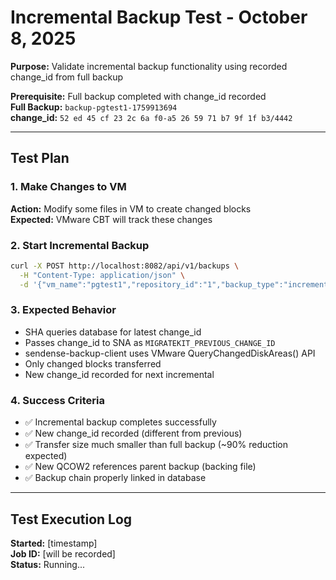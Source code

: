 # Incremental Backup Test - October 8, 2025

**Purpose:** Validate incremental backup functionality using recorded change_id from full backup

**Prerequisite:** Full backup completed with change_id recorded  
**Full Backup:** `backup-pgtest1-1759913694`  
**change_id:** `52 ed 45 cf 23 2c 6a f0-a5 26 59 71 b7 9f 1f b3/4442`

---

## Test Plan

### 1. Make Changes to VM
**Action:** Modify some files in VM to create changed blocks  
**Expected:** VMware CBT will track these changes

### 2. Start Incremental Backup
```bash
curl -X POST http://localhost:8082/api/v1/backups \
  -H "Content-Type: application/json" \
  -d '{"vm_name":"pgtest1","repository_id":"1","backup_type":"incremental"}'
```

### 3. Expected Behavior
- SHA queries database for latest change_id
- Passes change_id to SNA as `MIGRATEKIT_PREVIOUS_CHANGE_ID`
- sendense-backup-client uses VMware QueryChangedDiskAreas() API
- Only changed blocks transferred
- New change_id recorded for next incremental

### 4. Success Criteria
- ✅ Incremental backup completes successfully
- ✅ New change_id recorded (different from previous)
- ✅ Transfer size much smaller than full backup (~90% reduction expected)
- ✅ New QCOW2 references parent backup (backing file)
- ✅ Backup chain properly linked in database

---

## Test Execution Log

**Started:** [timestamp]  
**Job ID:** [will be recorded]  
**Status:** Running...


